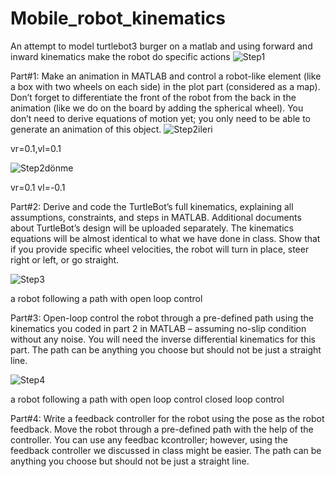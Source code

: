 # Mobile_robot_kinematics
An attempt to model turtlebot3 burger on a matlab and using forward and inward kinematics 
make the robot do specific actions
![Step1](https://github.com/AlpMercan/Mobile_robot_kinematics/assets/112685013/cf2d8ccd-05b4-4682-8572-c90ba5bb4b3a)

Part#1: Make an animation in MATLAB and control a robot-like element (like a box with two
wheels on each side) in the plot part (considered as a map). Don’t forget to differentiate the front
of the robot from the back in the animation (like we do on the board by adding the spherical wheel).
You don’t need to derive equations of motion yet; you only need to be able to generate an
animation of this object.
![Step2ileri](https://github.com/AlpMercan/Mobile_robot_kinematics/assets/112685013/d0d69cc8-c41f-4ebf-a5b3-01e961ffb5f7)

vr=0.1,vl=0.1

![Step2dönme](https://github.com/AlpMercan/Mobile_robot_kinematics/assets/112685013/824b7be1-593c-4697-8117-43c9ba3a9d74)

vr=0.1 vl=-0.1

Part#2: Derive and code the TurtleBot’s full kinematics, explaining all assumptions, constraints,
and steps in MATLAB. Additional documents about TurtleBot’s design will be uploaded
separately. The kinematics equations will be almost identical to what we have done in class. Show
that if you provide specific wheel velocities, the robot will turn in place, steer right or left, or go
straight.

![Step3](https://github.com/AlpMercan/Mobile_robot_kinematics/assets/112685013/019ae1cf-04ec-4c85-b775-4bf2982f0b9c)

a robot following a path with open loop control

Part#3: Open-loop control the robot through a pre-defined path using the kinematics you coded in
part 2 in MATLAB – assuming no-slip condition without any noise. You will need the inverse
differential kinematics for this part. The path can be anything you choose but should not be just a
straight line.

![Step4](https://github.com/AlpMercan/Mobile_robot_kinematics/assets/112685013/9813544b-4959-42bb-8575-256c7871d017)

a robot following a path with open loop control closed loop control

Part#4: Write a feedback controller for the robot using the pose as the robot feedback. Move the
robot through a pre-defined path with the help of the controller. You can use any feedbac kcontroller; however,
using the feedback controller we discussed in class might be easier. The path can be anything you choose but should not be just a straight line.
